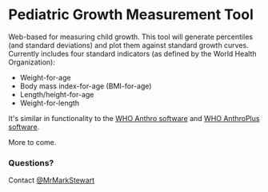 Pediatric Growth Measurement Tool
=================

Web-based for measuring child growth. This tool will generate percentiles (and standard deviations) and plot them against standard growth curves. Currently includes four standard indicators (as defined by the World Health Organization):

* Weight-for-age
* Body mass index-for-age (BMI-for-age)
* Length/height-for-age
* Weight-for-length

It's similar in functionality to the [WHO Anthro software](http://www.who.int/childgrowth/software/en/) and [WHO AnthroPlus software](http://www.who.int/growthref/tools/en/).

More to come.

### Questions?

Contact [@MrMarkStewart](http://twitter.com/mrmarkstewart)
